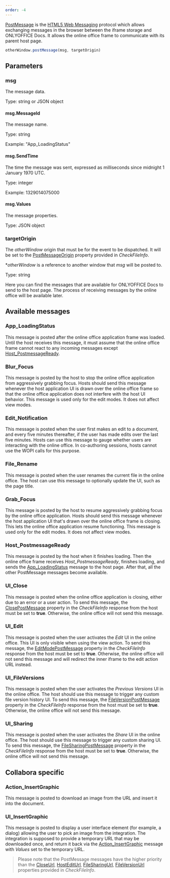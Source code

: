 ```yaml
---
order: -4
---
```


[PostMessage](https://docs.microsoft.com/en-us/microsoft-365/cloud-storage-partner-program/online/scenarios/postmessage) is the [HTML5 Web Messaging](https://html.spec.whatwg.org/multipage/web-messaging.html#posting-messages) protocol which allows exchanging messages in the browser between the iframe storage and ONLYOFFICE Docs. It allows the online office frame to communicate with its parent host page.

``` javascript
otherWindow.postMessage(msg, targetOrigin)
```

## Parameters

### msg

The message data.

Type: string or JSON object


#### msg.MessageId

The message name.

Type: string

Example: "App\_LoadingStatus"


#### msg.SendTime

The time the message was sent, expressed as milliseconds since midnight 1 January 1970 UTC.

Type: integer

Example: 1329014075000


#### msg.Values

The message properties.

Type: JSON object


### targetOrigin

The *otherWindow* origin that must be for the event to be dispatched. It will be set to the [PostMessageOrigin](../WOPI%20REST%20API/CheckFileInfo/index.md#postmessageorigin) property provided in *CheckFileInfo*.

\**otherWindow* is a reference to another window that *msg* will be posted to.

Type: string


Here you can find the messages that are available for ONLYOFFICE Docs to send to the host page. The process of receiving messages by the online office will be available later.

## Available messages

### App\_LoadingStatus

This message is posted after the online office application frame was loaded. Until the host receives this message, it must assume that the online office frame cannot react to any incoming messages except [Host\_PostmessageReady](#host_postmessageready).


### Blur\_Focus

This message is posted by the host to stop the online office application from aggressively grabbing focus. Hosts should send this message whenever the host application UI is drawn over the online office frame so that the online office application does not interfere with the host UI behavior. This message is used only for the edit modes. It does not affect view modes.


### Edit\_Notification

This message is posted when the user first makes an edit to a document, and every five minutes thereafter, if the user has made edits over the last five minutes. Hosts can use this message to gauge whether users are interacting with the online office. In co-authoring sessions, hosts cannot use the WOPI calls for this purpose.


### File\_Rename

This message is posted when the user renames the current file in the online office. The host can use this message to optionally update the UI, such as the page title.


### Grab\_Focus

This message is posted by the host to resume aggressively grabbing focus by the online office application. Hosts should send this message whenever the host application UI that's drawn over the online office frame is closing. This lets the online office application resume functioning. This message is used only for the edit modes. It does not affect view modes.


### Host\_PostmessageReady

This message is posted by the host when it finishes loading. Then the online office frame receives *Host\_PostmessageReady*, finishes loading, and sends the [App\_LoadingStatus](#app_loadingstatus) message to the host page. After that, all the other PostMessage messages become available.


### UI\_Close

This message is posted when the online office application is closing, either due to an error or a user action. To send this message, the [ClosePostMessage](../WOPI%20REST%20API/CheckFileInfo/index.md#closepostmessage) property in the *CheckFileInfo* response from the host must be set to **true**. Otherwise, the online office will not send this message.


### UI\_Edit

This message is posted when the user activates the *Edit* UI in the online office. This UI is only visible when using the view action. To send this message, the [EditModePostMessage](../WOPI%20REST%20API/CheckFileInfo/index.md#editmodepostmessage) property in the *CheckFileInfo* response from the host must be set to **true**. Otherwise, the online office will not send this message and will redirect the inner iframe to the edit action URL instead.


### UI\_FileVersions

This message is posted when the user activates the *Previous Versions* UI in the online office. The host should use this message to trigger any custom file version history UI. To send this message, the [FileVersionPostMessage](../WOPI%20REST%20API/CheckFileInfo/index.md#fileversionpostmessage) property in the *CheckFileInfo* response from the host must be set to **true**. Otherwise, the online office will not send this message.


### UI\_Sharing

This message is posted when the user activates the *Share* UI in the online office. The host should use this message to trigger any custom sharing UI. To send this message, the [FileSharingPostMessage](../WOPI%20REST%20API/CheckFileInfo/index.md#filesharingpostmessage) property in the *CheckFileInfo* response from the host must be set to **true**. Otherwise, the online office will not send this message.


## Collabora specific

### Action\_InsertGraphic

This message is posted to download an image from the URL and insert it into the document.


### UI\_InsertGraphic

This message is posted to display a user interface element (for example, a dialog) allowing the user to pick an image from the integration. The integration is supposed to provide a temporary URL that may be downloaded once, and return it back via the [Action\_InsertGraphic](#action_insertgraphic) message with *Values* set to the temporary URL.


> Please note that the PostMessage messages have the higher priority than the [CloseUrl](../WOPI%20REST%20API/CheckFileInfo/index.md#closeurl), [HostEditUrl](../WOPI%20REST%20API/CheckFileInfo/index.md#hostediturl), [FileSharingUrl](../WOPI%20REST%20API/CheckFileInfo/index.md#filesharingurl), [FileVersionUrl](../WOPI%20REST%20API/CheckFileInfo/index.md#fileversionurl) properties provided in *CheckFileInfo*.
